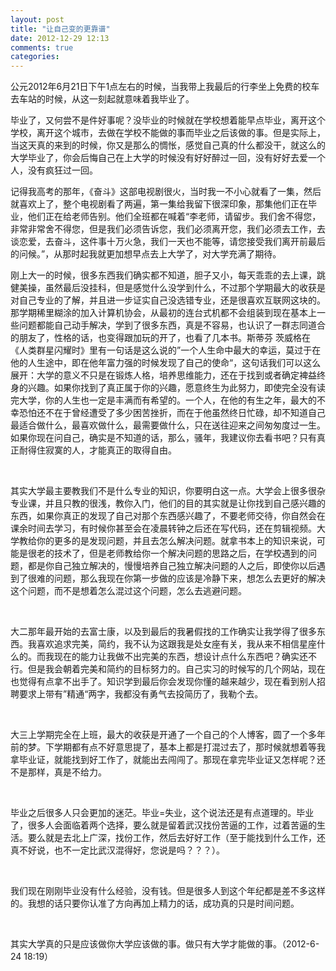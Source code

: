 ```yaml
---
layout: post
title: "让自己变的更靠谱"
date: 2012-12-29 12:13
comments: true
categories: 
---
```


公元2012年6月21日下午1点左右的时候，当我带上我最后的行李坐上免费的校车去车站的时候，从这一刻起就意味着我毕业了。 

毕业了，又何尝不是件好事呢？没毕业的时候就在学校想着能早点毕业，离开这个学校，离开这个城市，去做在学校不能做的事而毕业之后该做的事。但是实际上，当这天真的来到的时候，你又是那么的惆怅，感觉自己真的什么都没干，就这么的大学毕业了，你会后悔自己在上大学的时候没有好好醉过一回，没有好好去爱一个人，没有疯狂过一回。

记得我高考的那年，《奋斗》这部电视剧很火，当时我一不小心就看了一集，然后就喜欢上了，整个电视剧看了两遍，第一集给我留下很深印象，那集他们正在毕业，他们正在给老师告别。他们全班都在喊着“李老师，请留步。我们舍不得您，非常非常舍不得您，但是我们必须告诉您，我们必须离开您，我们必须去工作，去谈恋爱，去奋斗，这件事十万火急，我们一天也不能等，请您接受我们离开前最后的问候。”，从那时起我就更加想早点去上大学了，对大学充满了期待。

刚上大一的时候，很多东西我们确实都不知道，胆子又小，每天乖乖的去上课，跳健美操，虽然最后没挂科，但是感觉什么没学到什么，不过那个学期最大的收获是对自己专业的了解，并且进一步证实自己没选错专业，还是很喜欢互联网这块的。那学期稀里糊涂的加入计算机协会，从最初的连台式机都不会组装到现在基本上一些问题都能自己动手解决，学到了很多东西，真是不容易，也认识了一群志同道合的朋友了，性格的话，也变得跟加玩的开了，也看了几本书。斯蒂芬 茨威格在《人类群星闪耀时》里有一句话是这么说的”一个人生命中最大的幸运，莫过于在他的人生途中，即在他年富力强的时候发现了自己的使命“，这句话我们可以这么展开：大学的意义不只是在锻炼人格，培养思维能力，还在于找到或者确定裨益终身的兴趣。如果你找到了真正属于你的兴趣，愿意终生为此努力，即使完全没有读完大学，你的人生也一定是丰满而有希望的。一个人，在他的有生之年，最大的不幸恐怕还不在于曾经遭受了多少困苦挫折，而在于他虽然终日忙碌，却不知道自己最适合做什么，最喜欢做什么，最需要做什么，只在送往迎来之间匆匆度过一生。如果你现在问自己，确实是不知道的话，那么，骚年，我建议你去看书吧？只有真正耐得住寂寞的人，才能真正的取得自由。

 

其实大学最主要教我们不是什么专业的知识，你要明白这一点。大学会上很多很杂专业课，并且只教的很浅，教你入门，他们的目的其实就是让你找到自己感兴趣的东西，如果你真正的发现了自己对那个东西感兴趣了，不要老师交待，你自然会在课余时间去学习，有时候你甚至会在凌晨转钟之后还在写代码，还在剪辑视频。大学教给你的更多的是发现问题，并且去怎么解决问题。就拿书本上的知识来说，可能是很老的技术了，但是老师教给你一个解决问题的思路之后，在学校遇到的问题，都是你自己独立解决的，慢慢培养自己独立解决问题的人之后，即使你以后遇到了很难的问题，那么我现在你第一步做的应该是冷静下来，想怎么去更好的解决这个问题，而不是想着怎么混过这个问题，怎么去逃避问题。

 

大二那年最开始的去富士康，以及到最后的我暑假找的工作确实让我学得了很多东西。我喜欢追求完美，简约，我不认为这跟我是处女座有关，我从来不相信星座什么的。而我现在的能力让我做不出完美的东西，想设计点什么东西吧？确实还不行。但是我会朝着完美和简约的目标努力的。自己实习的时候写的几个网站，现在也觉得有点拿不出手了。知识学到最后你会发现你懂的越来越少，现在看到别人招聘要求上带有”精通“两字，我都没有勇气去投简历了，我勒个去。

 

大三上学期完全在上班，最大的收获是开通了一个自己的个人博客，圆了一个多年前的梦。下学期都有点不好意思提了，基本上都是打混过去了，那时候就想着等我拿毕业证，就能找到好工作了，就能出去闯闯了。那现在拿完毕业证又怎样呢？还不是那样，真是不给力。

 

毕业之后很多人只会更加的迷茫。毕业=失业，这个说法还是有点道理的。毕业了，很多人会面临着两个选择，要么就是留着武汉找份苦逼的工作，过着苦逼的生活。要么就是去北上广深，找份工作，然后去好好工作（至于能找到什么工作，还真不好说，也不一定比武汉混得好，您说是吗？？？）。

 

我们现在刚刚毕业没有什么经验，没有钱。但是很多人到这个年纪都是差不多这样的。我想的话只要你认准了方向再加上精力的话，成功真的只是时间问题。

 

其实大学真的只是应该做你大学应该做的事。做只有大学才能做的事。（2012-6-24 18:19）
